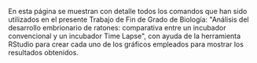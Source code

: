 En esta página se muestran con detalle todos los comandos que han sido utilizados en el presente Trabajo de Fin de Grado de Biología: "Análisis del desarrollo embrionario de ratones: comparativa entre un incubador
convencional y un incubador Time Lapse", con ayuda de la herramienta RStudio para crear cada uno de los gráficos empleados para mostrar los resultados obtenidos.
